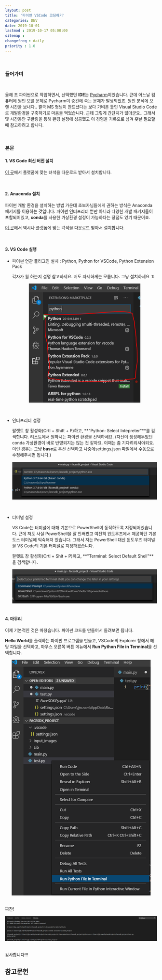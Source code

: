 ```yaml
---
layout: post
title: '파이썬 VSCode 코딩하기'
categories: DEV
date: 2019-10-01
lastmod : 2019-10-17 05:00:00
sitemap :
changefreq : daily
priority : 1.0
---
```




<br>

### 들어가며

<br>

 올해 초 파이썬으로 작업하면서, 선택했던 **IDE**는 [Pycharm](https://www.jetbrains.com/pycharm/)이었습니다. 근데 어느날 컴퓨터에 원인 모를 문제로 Pycharm이 중간에 죽는 문제가 발생되었죠. 원인 분석에 오랜 시간을 보내다.. 결국 MS 형님이 만드셨다는 보다 가벼운 툴인 Visual Studio Code로 개발환경을 구축하기로 마음을 먹었습니다. 근데 그렇게 간단치가 않더군요.. 그래서 몇 시간동안 구글링을 통해 환경 설정에 성공했고 이 경험을 기록으로 남겨 훗날 필요할 때 참고하려고 합니다. 

 <br>

### 본문

#### **1. VS Code 최신 버전 설치**

[이 곳](https://code.visualstudio.com/Download)에서 플랫폼에 맞는 녀석을 다운로드 받아서 설치합니다.

<br>

#### **2. Anaconda 설치**

 파이썬 개발 환경을 설치하는 방법 가운데 초보자님들에게 권하는 방식은 Anaconda 패키지를 이용하는 것입니다. 파이썬 인터프리터 뿐만 아니라 다양한 개발 패키지들이 포함되어있고, **conda**를 사용한 가상환경 설정이 가능하다는 장점도 있기 때문이죠. 

[이 곳](https://www.anaconda.com/distribution/)에서 역시나 플랫폼에 맞는 녀석을 다운로드 받아서 설치합니다.

<br>

#### **3. VS Code 실행** 

* 파이썬 연관 플러그인 설치 : Python, Python for VSCode, Python Extension Pack

  각자가 뭘 하는지 설명 참고하세요. 저도 자세하게는 모릅니다. 그냥 설치하세요 ㅎ

  <center><img src="/assets/img/vscode1.png"></center>
<br>
  
* 인터프리터 설정

  팔렛트 창 활성화(Crtl + Shift + P)하고, **"Python: Select Intepreter"**를 검색합니다. 리스트에서 원하시는 파이썬 환경을 선택하세요. (자신이 생성해두었던 conda 가상환경이 바로 반영되지는 않는 것 같아요. 이때는 좀 기다려리셔야되요. 이런 경우는 그냥 **base**로 우선 선택하고 나중에settings.json 파일에서 수동으로 수정해주시면 됩니다.)

  <center><img src="/assets/img/vscode2.png"></center>
<br>
  
* 터미널 설정

  VS Code는 터미널에 대해 기본으로 PowerShell이 동작하도록 지정되어있습니다. 근데 저도 사실 PowerShell을 잘 안써봤고 여전히 윈도우즈에서 제공하던 기본 도스 터미널에 익숙해져 있습니다. 그래서 저는 PowerShell 대신 윈도우즈 터미널을 VS Code의 기본 터미널로 지정하겠습니다. 

  팔렛트 창 활성화(Crtl + Shit + P)하고, **"Terminal: Select Default Shell"**을 검색합니다. 

  <center><img src="/assets/img/vscode3.png"></center>

  <br>

#### **4. 마무리**

이제 기본적인 것은 마쳤습니다. 파이썬 코드를 만들어서 돌려보면 됩니다. 

**Hello World**를 출력하는 파이썬 프로그램을 만들고, VSCode의 Explorer 창에서 해당 파일을 선택하고, 마우스 오른쪽 버튼 메뉴에서 **Run Python File in Terminal**을 선택합니다. 

<center><img src="/assets/img/vscode4.png"></center>
<br>

짜잔! 

<center><img src="/assets/img/vscode5.PNG"></center>

<br>

감사합니다!!!



## 참고문헌

[1]:https://excelsior-cjh.tistory.com/79	"EXCELSIOR 블로그"

